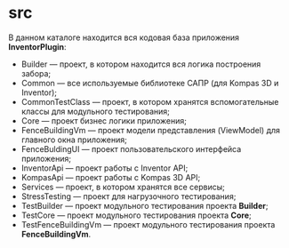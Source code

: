 # src
В данном каталоге находится вся кодовая база приложения **InventorPlugin**:
- Builder — проект, в котором находится вся логика построения забора;
- Common — все используемые библиотеке САПР (для Kompas 3D и Inventor);
- CommonTestClass — проект, в котором хранятся вспомогательные классы для модульного тестирования;
- Core — проект бизнес логики приложения;
- FenceBuildingVm — проект модели представления (ViewModel) для главного окна приложения;
- FenceBuldingUI — проект пользовательского интерфейса приложения;
- InventorApi — проект работы с Inventor API;
- KompasApi — проект работы с Kompas 3D API;
- Services — проект, в котором хранятся все сервисы;
- StressTesting — проект для нагрузочного тестирования;
- TestBuilder — проект модульного тестирования проекта **Builder**;
- TestCore — проект модульного тестирования проекта **Core**;
- TestFenceBuildingVm — проект модульного тестирования проекта **FenceBuildingVm**.
